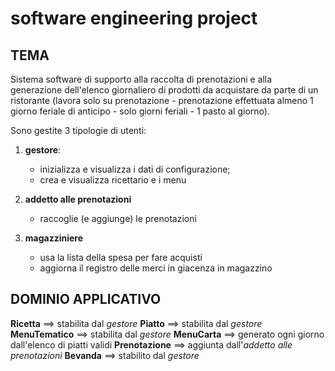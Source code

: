 # software engineering project

## TEMA
Sistema software di supporto alla raccolta di prenotazioni e alla generazione dell'elenco giornaliero di prodotti da
acquistare da parte di un ristorante (lavora solo su prenotazione - prenotazione effettuata almeno 1 giorno feriale di
anticipo - solo giorni feriali - 1 pasto al giorno).

Sono gestite 3 tipologie di utenti:
1. __gestore__:
   - inizializza e visualizza i dati di configurazione;
   - crea e visualizza ricettario e i menu

2. __addetto alle prenotazioni__
   - raccoglie (e aggiunge) le prenotazioni

3. __magazziniere__
    - usa la lista della spesa per fare acquisti
    - aggiorna il registro delle merci in giacenza in magazzino

## DOMINIO APPLICATIVO
__Ricetta__ ==> stabilita dal _gestore_
__Piatto__ ==> stabilita dal _gestore_
__MenuTematico__ ==> stabilita dal _gestore_
__MenuCarta__ ==> generato ogni giorno dall'elenco di piatti validi
__Prenotazione__ ==> aggiunta dall'_addetto alle prenotazioni_
__Bevanda__ ==> stabilito dal _gestore_



